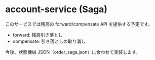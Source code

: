 # account-service (Saga)

このサービスでは残高の forward/compensate API を提供する予定です。
- forward: 残高引き落とし
- compensate: 引き落としの取り消し

今後、状態機械 JSON（order_saga.json）に合わせて実装します。